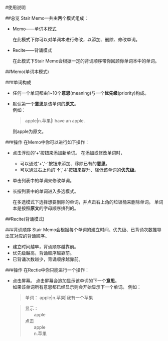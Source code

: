 #使用说明

##总览
Stair Memo一共由两个模式组成：

* Memo——单词本模式

    在此模式下你可以对单词本进行修改，以添加、删除、修改单词。

* Recite——背诵模式

    在此模式下Stair Memo会根据一定的背诵顺序带你回顾你单词本中的单词。

##Memo(单词本模式)

###单词构成

* 任何一个单词都由1~10个**意思**(meaning)与一个**优先级**(priority)构成。  
* 默认第一个**意思**是该单词的**原文**。  
    例如：
    >apple|n.苹果|I have an apple.

    则apple为原文。

###操作
在Memo中你可以进行如下操作：

* 点击浮动的'+'按钮来添加新单词。
    在添加或修改单词时，

    * 可以通过'+','-'按钮来添加、移除已有的**意思**。
    * 可以通过右上角的'↑','↓'按钮来提升、降低该单词的**优先级**。

* 单击列表中的单词来修改单词。

* 长按列表中的单词进入多选模式。

    在多选模式下选择想要删除的单词，并点击右上角的垃圾桶来删除单词。
单词本是按照**原文**的字母顺序排列的。

##Recite(背诵模式)

###背诵顺序
Stair Memo会根据每个单词的建立时间、优先级、已背诵次数推导出其对应的背诵顺序。

* 建立时间越早，背诵顺序越靠前。
* 优先级越高，背诵顺序越靠前。
* 已背诵次数越少，背诵顺序越靠前。

###操作
在Rectie中你只能进行一个操作：

* 点击屏幕。
    点击屏幕会追加显示该单词的下一个**意思**。  
    如果该单词所有意思都已经显示则会开始显示下一个单词。
    例如：
    >单词： apple|n.苹果|我有一个苹果

    >显示：  
    　　apple  
    >点击  
    　　apple  
    　　n.苹果